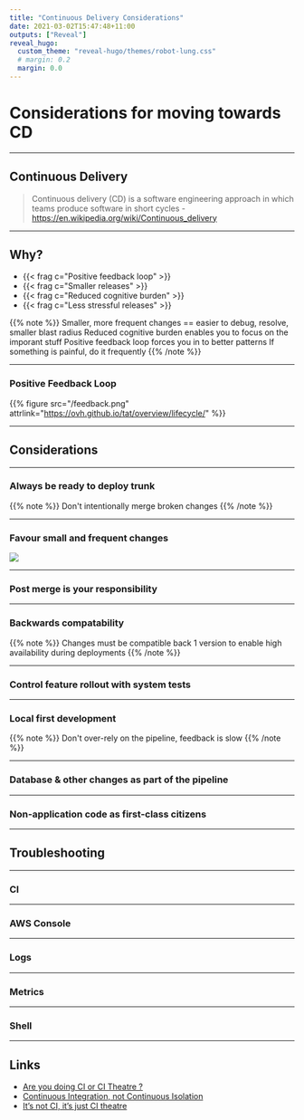 ```yaml
---
title: "Continuous Delivery Considerations"
date: 2021-03-02T15:47:48+11:00
outputs: ["Reveal"]
reveal_hugo:
  custom_theme: "reveal-hugo/themes/robot-lung.css"
  # margin: 0.2
  margin: 0.0
---
```


# Considerations for moving towards CD

---

## Continuous Delivery

> Continuous delivery (CD) is a software engineering approach in which teams produce software in short cycles - https://en.wikipedia.org/wiki/Continuous_delivery

---

## Why?

  * {{< frag c="Positive feedback loop" >}}
  * {{< frag c="Smaller releases" >}}
  * {{< frag c="Reduced cognitive burden" >}}
  * {{< frag c="Less stressful releases" >}}

{{% note %}}
Smaller, more frequent changes == easier to debug, resolve, smaller blast radius
Reduced cognitive burden enables you to focus on the imporant stuff
Positive feedback loop forces you in to better patterns
If something is painful, do it frequently
{{% /note %}}

---

### Positive Feedback Loop

{{% figure src="/feedback.png" attrlink="https://ovh.github.io/tat/overview/lifecycle/" %}}

---

## Considerations

---

### Always be ready to deploy trunk

{{% note %}}
Don't intentionally merge broken changes
{{% /note %}}

---

### Favour small and frequent changes

![](/ci-certification.png)

---

### Post merge is your responsibility

---

### Backwards compatability

{{% note %}}
Changes must be compatible back 1 version to enable high availability during deployments
{{% /note %}}

---

### Control feature rollout with system tests

---

### Local first development

{{% note %}}
Don't over-rely on the pipeline, feedback is slow
{{% /note %}}

---

### Database & other changes as part of the pipeline

---

### Non-application code as first-class citizens

---

## Troubleshooting

---

### CI

---

### AWS Console

---

### Logs

---

### Metrics

---

### Shell

---

## Links

  * [Are you doing CI or CI Theatre ?](http://www.multunus.com/blog/2017/05/ci-theatre/)
  * [Continuous Integration, not Continuous Isolation](https://damianbrady.com.au/2017/07/12/continuous-integration-not-continuous-isolation/)
  * [It’s not CI, it’s just CI theatre](https://www.gocd.org/2017/05/16/its-not-CI-its-CI-theatre.html)
